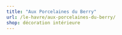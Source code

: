 ```yaml
---
title: "Aux Porcelaines du Berry"
url: /le-havre/aux-porcelaines-du-berry/
shop: décoration intérieure
---
```


